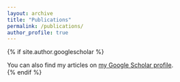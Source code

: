 ```yaml
---
layout: archive
title: "Publications"
permalink: /publications/
author_profile: true
---
```


{% if site.author.googlescholar %}
  <div class="wordwrap">You can also find my articles on <a href="{{site.author.googlescholar}}">my Google Scholar profile</a>.</div>
{% endif %}

<script src="https://bibbase.org/show?bib=https%3A%2F%2Fbibbase.org%2Fnetwork%2Ffiles%2FFBFpAc9d9fpCyd3Rk&noBootstrap=1&jsonp=1"></script>
